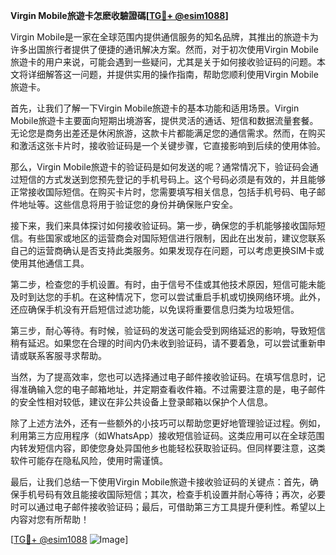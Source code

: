 **Virgin Mobile旅遊卡怎麽收驗證碼[[TG💪+ @esim1088](https://t.me/s/esim1088)]**

Virgin Mobile是一家在全球范围内提供通信服务的知名品牌，其推出的旅遊卡为许多出国旅行者提供了便捷的通讯解决方案。然而，对于初次使用Virgin Mobile旅遊卡的用户来说，可能会遇到一些疑问，尤其是关于如何接收验证码的问题。本文将详细解答这一问题，并提供实用的操作指南，帮助您顺利使用Virgin Mobile旅遊卡。

首先，让我们了解一下Virgin Mobile旅遊卡的基本功能和适用场景。Virgin Mobile旅遊卡主要面向短期出境游客，提供灵活的通话、短信和数据流量套餐。无论您是商务出差还是休闲旅游，这款卡片都能满足您的通信需求。然而，在购买和激活这张卡片时，接收验证码是一个关键步骤，它直接影响到后续的使用体验。

那么，Virgin Mobile旅遊卡的验证码是如何发送的呢？通常情况下，验证码会通过短信的方式发送到您预先登记的手机号码上。这个号码必须是有效的，并且能够正常接收国际短信。在购买卡片时，您需要填写相关信息，包括手机号码、电子邮件地址等。这些信息将用于验证您的身份并确保账户安全。

接下来，我们来具体探讨如何接收验证码。第一步，确保您的手机能够接收国际短信。有些国家或地区的运营商会对国际短信进行限制，因此在出发前，建议您联系自己的运营商确认是否支持此类服务。如果发现存在问题，可以考虑更换SIM卡或使用其他通信工具。

第二步，检查您的手机设置。有时，由于信号不佳或其他技术原因，短信可能未能及时到达您的手机。在这种情况下，您可以尝试重启手机或切换网络环境。此外，还应确保手机没有开启短信过滤功能，以免误将重要信息归类为垃圾短信。

第三步，耐心等待。有时候，验证码的发送可能会受到网络延迟的影响，导致短信稍有延迟。如果您在合理的时间内仍未收到验证码，请不要着急，可以尝试重新申请或联系客服寻求帮助。

当然，为了提高效率，您也可以选择通过电子邮件接收验证码。在填写信息时，记得准确输入您的电子邮箱地址，并定期查看收件箱。不过需要注意的是，电子邮件的安全性相对较低，建议在非公共设备上登录邮箱以保护个人信息。

除了上述方法外，还有一些额外的小技巧可以帮助您更好地管理验证过程。例如，利用第三方应用程序（如WhatsApp）接收短信验证码。这类应用可以在全球范围内转发短信内容，即使您身处异国他乡也能轻松获取验证码。但同样要注意，这类软件可能存在隐私风险，使用时需谨慎。

最后，让我们总结一下使用Virgin Mobile旅遊卡接收验证码的关键点：首先，确保手机号码有效且能接收国际短信；其次，检查手机设置并耐心等待；再次，必要时可以通过电子邮件接收验证码；最后，可借助第三方工具提升便利性。希望以上内容对您有所帮助！

[[TG💪+ @esim1088](https://t.me/s/esim1088) ![Image](https://i.postimg.cc/4NQfJmqS/Snipaste-2025-05-13-00-14-12.png)]